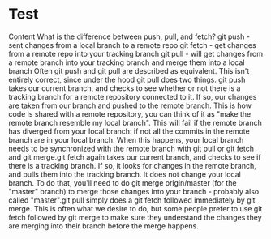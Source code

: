 # Test
Content
What is the difference between push, pull, and fetch?
git push - sent changes from a local branch to a remote repo
git fetch - get changes from a remote repo into your tracking branch
git pull - will get changes from a remote branch into your tracking branch and merge them into a local branch
Often git push and git pull are described as equivalent. This isn't entirely correct, since under the hood git pull does two things. git push takes our current branch, and checks to see whether or not there is a tracking branch for a remote repository connected to it. If so, our changes are taken from our branch and pushed to the remote branch. This is how code is shared with a remote repository, you can think of it as "make the remote branch resemble my local branch". This will fail if the remote branch has diverged from your local branch: if not all the commits in the remote branch are in your local branch. When this happens, your local branch needs to be synchronized with the remote branch with git pull or git fetch and git merge.git fetch again takes our current branch, and checks to see if there is a tracking branch. If so, it looks for changes in the remote branch, and pulls them into the tracking branch. It does not change your local branch. To do that, you'll need to do git merge origin/master (for the "master" branch) to merge those changes into your branch - probably also called "master".git pull simply does a git fetch followed immediately by git merge. This is often what we desire to do, but some people prefer to use git fetch followed by git merge to make sure they understand the changes they are merging into their branch before the merge happens.
